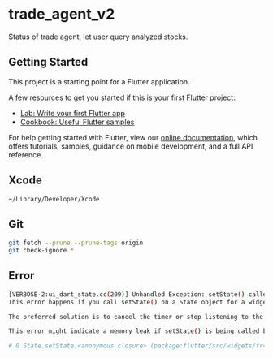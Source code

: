 # trade_agent_v2

Status of trade agent, let user query analyzed stocks.

## Getting Started

This project is a starting point for a Flutter application.

A few resources to get you started if this is your first Flutter project:

- [Lab: Write your first Flutter app](https://flutter.dev/docs/get-started/codelab)
- [Cookbook: Useful Flutter samples](https://flutter.dev/docs/cookbook)

For help getting started with Flutter, view our
[online documentation](https://flutter.dev/docs), which offers tutorials,
samples, guidance on mobile development, and a full API reference.

## Xcode

```sh
~/Library/Developer/Xcode
```

## Git

```sh
git fetch --prune --prune-tags origin
git check-ignore *
```

## Error

```sh
[VERBOSE-2:ui_dart_state.cc(209)] Unhandled Exception: setState() called after dispose(): _PickStockPageState#1c5f9(lifecycle state: defunct, not mounted)
This error happens if you call setState() on a State object for a widget that no longer appears in the widget tree (e.g., whose parent widget no longer includes the widget in its build). This error can occur when code calls setState() from a timer or an animation callback.

The preferred solution is to cancel the timer or stop listening to the animation in the dispose() callback. Another solution is to check the "mounted" property of this object before calling setState() to ensure the object is still in the tree.

This error might indicate a memory leak if setState() is being called because another object is retaining a reference to this State object after it has been removed from the tree. To avoid memory leaks, consider breaking the reference to this object during dispose().

# 0 State.setState.<anonymous closure> (package:flutter/src/widgets/fr<…>
```
